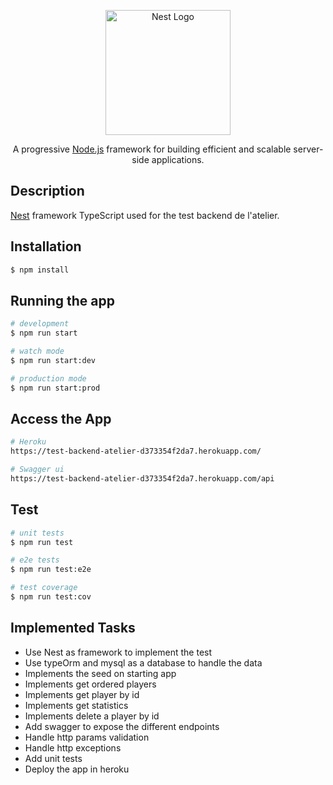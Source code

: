 <p align="center">
  <a href="http://nestjs.com/" target="blank"><img src="https://nestjs.com/img/logo-small.svg" width="200" alt="Nest Logo" /></a>
</p>

[circleci-image]: https://img.shields.io/circleci/build/github/nestjs/nest/master?token=abc123def456
[circleci-url]: https://circleci.com/gh/nestjs/nest

  <p align="center">A progressive <a href="http://nodejs.org" target="_blank">Node.js</a> framework for building efficient and scalable server-side applications.</p>
    
  <!--[![Backers on Open Collective](https://opencollective.com/nest/backers/badge.svg)](https://opencollective.com/nest#backer)
  [![Sponsors on Open Collective](https://opencollective.com/nest/sponsors/badge.svg)](https://opencollective.com/nest#sponsor)-->

## Description

[Nest](https://github.com/nestjs/nest) framework TypeScript used for the test backend de l'atelier.

## Installation

```bash
$ npm install
```

## Running the app

```bash
# development
$ npm run start

# watch mode
$ npm run start:dev

# production mode
$ npm run start:prod
```

## Access the App

```bash
# Heroku
https://test-backend-atelier-d373354f2da7.herokuapp.com/

# Swagger ui
https://test-backend-atelier-d373354f2da7.herokuapp.com/api

```

## Test

```bash
# unit tests
$ npm run test

# e2e tests
$ npm run test:e2e

# test coverage
$ npm run test:cov
```

## Implemented Tasks
<ul>
  <li>Use Nest as framework to implement the test</li>
  <li>Use typeOrm and mysql as a database to handle the data</li>
  <li>Implements the seed on starting app</li>
  <li>Implements get ordered players</li>
  <li>Implements get player by id</li>
  <li>Implements get statistics</li>
  <li>Implements delete a player by id</li>
  <li>Add swagger to expose the different endpoints</li>
  <li>Handle http params validation</li>
  <li>Handle http exceptions</li>
  <li>Add unit tests</li>
  <li>Deploy the app in heroku</li>
</ul>


